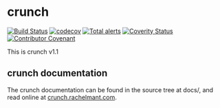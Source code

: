 # crunch

[![Build Status](https://travis-ci.org/DX-MON/crunch.svg?branch=main)](https://travis-ci.org/DX-MON/crunch)
[![codecov](https://codecov.io/gh/DX-MON/crunch/branch/main/graph/badge.svg)](https://codecov.io/gh/DX-MON/crunch)
[![Total alerts](https://img.shields.io/lgtm/alerts/g/DX-MON/crunch.svg?logo=lgtm&logoWidth=18)](https://lgtm.com/projects/g/DX-MON/crunch/alerts/)
[![Coverity Status](https://scan.coverity.com/projects/20294/badge.svg)](https://scan.coverity.com/projects/dx-mon-crunch)
[![Contributor Covenant](https://img.shields.io/badge/Contributor%20Covenant-v2.0%20adopted-ff69b4.svg)](code_of_conduct.md)

This is crunch v1.1

## crunch documentation

The crunch documentation can be found in the source tree at docs/, and read online at [crunch.rachelmant.com](https://crunch.rachelmant.com/).
